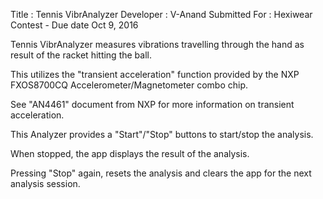 Title : Tennis VibrAnalyzer
Developer : V-Anand
Submitted For : Hexiwear Contest - Due date Oct 9, 2016

Tennis VibrAnalyzer measures vibrations travelling through
the hand as result of the racket hitting the ball.

This utilizes the "transient acceleration" function provided
by the NXP FXOS8700CQ Accelerometer/Magnetometer combo chip.

See "AN4461" document from NXP for more information on transient
acceleration.

This Analyzer provides a "Start"/"Stop" buttons to start/stop the analysis.

When stopped, the app displays the result of the analysis.

Pressing "Stop" again, resets the analysis and clears the app for the next
analysis session.

